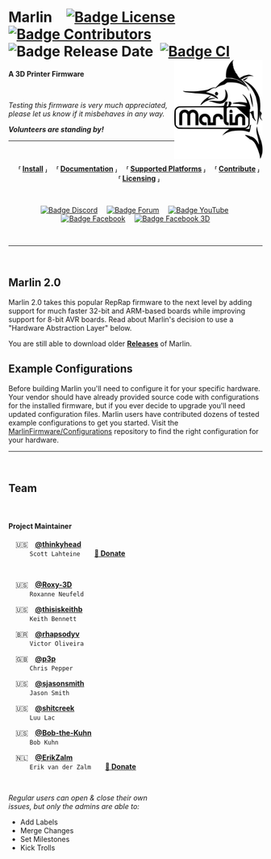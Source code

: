 
# Marlin [![Badge License]][License] [![Badge Contributors]][Contributors] ![Badge Release Date] [![Badge CI]][CI] <img align = 'right' width = 175 src = 'buildroot/share/pixmaps/logo/marlin-250.png'/>

**A 3D Printer Firmware**

<br>

*Testing this firmware is very much appreciated, <br>
please let us know if it misbehaves in any way.*

***Volunteers are standing by!***

---

<br>

<div align = 'center'>

 **⸢ [Install] ⸥**
 **⸢ [Documentation] ⸥**
 **⸢ [Supported Platforms] ⸥**
 **⸢ [Contribute] ⸥**
 **⸢ [Licensing] ⸥**

</div>
   
<br>

<div align = 'center'>
   
 [![Badge Discord]][Discord]
 [![Badge Forum]][Forum]
 [![Badge YouTube]][YouTube]
 [![Badge Facebook]][Facebook]
 [![Badge Facebook 3D]][Facebook 3D]
   
</div>
   
<br>

---

<br>




## Marlin 2.0

Marlin 2.0 takes this popular RepRap firmware to the next level by adding support for much faster 32-bit and ARM-based boards while improving support for 8-bit AVR boards. Read about Marlin's decision to use a "Hardware Abstraction Layer" below.

You are still able to download older **[Releases]** of Marlin.

## Example Configurations

Before building Marlin you'll need to configure it for your specific hardware. Your vendor should have already provided source code with configurations for the installed firmware, but if you ever decide to upgrade you'll need updated configuration files. Marlin users have contributed dozens of tested example configurations to get you started. Visit the [MarlinFirmware/Configurations][Configurations] repository to find the right configuration for your hardware.

---

<br>

## Team

<br>

#### Project Maintainer

 🇺🇸 **[@thinkyhead]** <br>
   `Scott Lahteine`  **[🎁 Donate][Donate Scott]**
   
<br>

 🇺🇸 **[@Roxy-3D]** <br>
   `Roxanne Neufeld`

 🇺🇸 **[@thisiskeithb]** <br>
   `Keith Bennett`
 
 🇧🇷 **[@rhapsodyv]** <br>
   `Victor Oliveira`

 🇬🇧 **[@p3p]** <br>
   `Chris Pepper`
 
 🇺🇸 **[@sjasonsmith]** <br>
   `Jason Smith`
 
 🇺🇸 **[@shitcreek]** <br>
   `Luu Lac`
 
 🇺🇸 **[@Bob-the-Kuhn]** <br>
   `Bob Kuhn`
 
 🇳🇱 **[@ErikZalm]** <br>
   `Erik van der Zalm`  **[🎁 Donate][Donate Erik]**

<br>

*Regular users can open & close their own* <br>
*issues, but only the admins are able to:*

- Add Labels
- Merge Changes
- Set Milestones
- Kick Trolls

<br>

<!----------------------------------------------------------------------------->

[Badge Contributors]: https://img.shields.io/github/contributors/marlinfirmware/marlin.svg?style=flat
[Badge Release Date]: https://img.shields.io/github/release-date/marlinfirmware/marlin.svg?style=flat
[Badge Facebook]: https://img.shields.io/badge/Firmware-1877F2?style=for-the-badge&logo=facebook&logoColor=white
[Badge Facebook 3D]: https://img.shields.io/badge/3D_Printer-1877F2?style=for-the-badge&logo=facebook&logoColor=white
[Badge Discord]: https://img.shields.io/badge/Discord-7289DA?style=for-the-badge&logo=discord&logoColor=white
[Badge YouTube]: https://img.shields.io/badge/Guides-FF0000?style=for-the-badge&logo=youtube&logoColor=white
[Badge License]: https://img.shields.io/badge/GPLv3-blue.svg?style=flat
[Badge Forum]: https://img.shields.io/badge/Forum-76B900?style=for-the-badge&logo=&logoColor=white
[Badge CI]: https://github.com/MarlinFirmware/Marlin/workflows/CI/badge.svg?branch=bugfix-2.0.x

[Supported Platforms]: docs/Platforms.md
[Contribute]: docs/Contribute.md
[Licensing]: docs/Licensing.md
[Install]: docs/Install.md
[License]: LICENSE


[CI]: https://github.com/MarlinFirmware/Marlin/actions
[Contributors]: https://github.com/MarlinFirmware/Marlin/graphs/contributors
[Releases]: https://github.com/MarlinFirmware/Marlin/releases
[bugfix-2.0.x]: https://github.com/MarlinFirmware/Marlin/tree/bugfix-2.0.x
[Issues]: https://github.com/MarlinFirmware/Marlin/issues


[Documentation]: https://marlinfw.org/
[Configurations]: https://github.com/MarlinFirmware/Configurations
[Coding Standards]: http://marlinfw.org/docs/development/coding_standards.html


[Discord]: https://discord.gg/n5NJ59y
[Facebook]: https://www.facebook.com/groups/1049718498464482/
[Forum]: https://forums.reprap.org/list.php?415
[Facebook 3D]: https://www.facebook.com/groups/3Dtechtalk/
[YouTube]: https://www.youtube.com/results?search_query=marlin+configuration


[@thisiskeithb]: https://github.com/thisiskeithb
[@Bob-the-Kuhn]: https://github.com/Bob-the-Kuhn
[@sjasonsmith]: https://github.com/sjasonsmith
[@thinkyhead]: https://github.com/thinkyhead
[@rhapsodyv]: https://github.com/rhapsodyv
[@shitcreek]: https://github.com/shitcreek
[@ErikZalm]: https://github.com/ErikZalm
[@Roxy-3D]: https://github.com/Roxy-3D
[@p3p]: https://github.com/p3p


[Donate Scott]: https://www.thinkyhead.com/donate-to-marlin
[Donate Erik]: https://flattr.com/submit/auto?user_id=ErikZalm&url=https://github.com/MarlinFirmware/Marlin&title=Marlin&language=&tags=github&category=software
